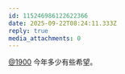 ```yaml
---
id: 115246986122622366
date: 2025-09-22T08:24:11.333Z
reply: true
media_attachments: 0
---
```


<p><span class="h-card" translate="no"><a href="https://social.1900.live/@1900" class="u-url mention" rel="nofollow noopener" target="_blank">@<span>1900</span></a></span> 今年多少有些希望。</p>
